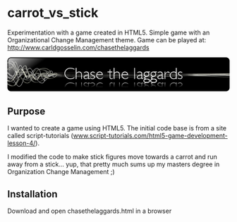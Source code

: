 # carrot_vs_stick
Experimentation with a game created in HTML5.  Simple game with an Organizational Change Management theme.
Game can be played at:  http://www.carldgosselin.com/chasethelaggards

![Chase the Laggards](https://github.com/carldgosselin/carrot_vs_stick/blob/master/images/bannerChaseTheLaggardsv7.png)

## Purpose
I wanted to create a game using HTML5.  The initial code base is from a site called script-tutorials (www.script-tutorials.com/html5-game-development-lesson-4/).  

I modified the code to make stick figures move towards a carrot and run away from a stick... yup, that pretty much sums up my masters degree in Organization Change Management ;)

## Installation
Download and open chasethelaggards.html in a browser
